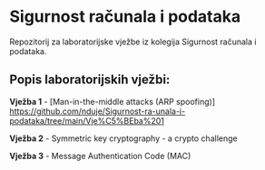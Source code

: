 # Sigurnost računala i podataka
Repozitorij za laboratorijske vježbe iz kolegija Sigurnost računala i podataka.


## Popis laboratorijskih vježbi:

**Vježba 1** - [Man-in-the-middle attacks (ARP spoofing)] https://github.com/nduje/Sigurnost-ra-unala-i-podataka/tree/main/Vje%C5%BEba%201

**Vježba 2** - Symmetric key cryptography - a crypto challenge

**Vježba 3** - Message Authentication Code (MAC)
